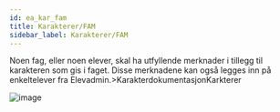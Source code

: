 ```yaml
---
id: ea_kar_fam
title: Karakterer/FAM
sidebar_label: Karakterer/FAM
---
```


Noen fag, eller noen elever, skal ha utfyllende merknader i tillegg til karakteren som gis i faget. Disse merknadene kan også legges inn på enkeltelever  fra  Elevadmin.>KarakterdokumentasjonKarkterer

![image](https://user-images.githubusercontent.com/80097133/137298371-f43a1347-75c6-4710-85c6-cc2db0a4ec95.png)
